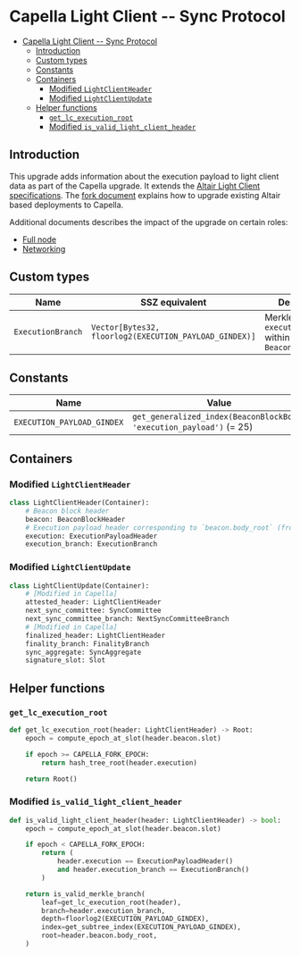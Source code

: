# Capella Light Client -- Sync Protocol

<!-- mdformat-toc start --slug=github --no-anchors --maxlevel=6 --minlevel=2 -->

- [Capella Light Client -- Sync Protocol](#capella-light-client----sync-protocol)
  - [Introduction](#introduction)
  - [Custom types](#custom-types)
  - [Constants](#constants)
  - [Containers](#containers)
    - [Modified `LightClientHeader`](#modified-lightclientheader)
    - [Modified `LightClientUpdate`](#modified-lightclientupdate)
  - [Helper functions](#helper-functions)
    - [`get_lc_execution_root`](#get_lc_execution_root)
    - [Modified `is_valid_light_client_header`](#modified-is_valid_light_client_header)

<!-- mdformat-toc end -->

## Introduction

This upgrade adds information about the execution payload to light client data
as part of the Capella upgrade. It extends the
[Altair Light Client specifications](../../altair/light-client/sync-protocol.md).
The [fork document](./fork.md) explains how to upgrade existing Altair based
deployments to Capella.

Additional documents describes the impact of the upgrade on certain roles:

- [Full node](./full-node.md)
- [Networking](./p2p-interface.md)

## Custom types

| Name              | SSZ equivalent                                         | Description                                                   |
| ----------------- | ------------------------------------------------------ | ------------------------------------------------------------- |
| `ExecutionBranch` | `Vector[Bytes32, floorlog2(EXECUTION_PAYLOAD_GINDEX)]` | Merkle branch of `execution_payload` within `BeaconBlockBody` |

## Constants

| Name                       | Value                                                                |
| -------------------------- | -------------------------------------------------------------------- |
| `EXECUTION_PAYLOAD_GINDEX` | `get_generalized_index(BeaconBlockBody, 'execution_payload')` (= 25) |

## Containers

### Modified `LightClientHeader`

```python
class LightClientHeader(Container):
    # Beacon block header
    beacon: BeaconBlockHeader
    # Execution payload header corresponding to `beacon.body_root` (from Capella onward)
    execution: ExecutionPayloadHeader
    execution_branch: ExecutionBranch
```

### Modified `LightClientUpdate`

```python
class LightClientUpdate(Container):
    # [Modified in Capella]
    attested_header: LightClientHeader
    next_sync_committee: SyncCommittee
    next_sync_committee_branch: NextSyncCommitteeBranch
    # [Modified in Capella]
    finalized_header: LightClientHeader
    finality_branch: FinalityBranch
    sync_aggregate: SyncAggregate
    signature_slot: Slot
```

## Helper functions

### `get_lc_execution_root`

```python
def get_lc_execution_root(header: LightClientHeader) -> Root:
    epoch = compute_epoch_at_slot(header.beacon.slot)

    if epoch >= CAPELLA_FORK_EPOCH:
        return hash_tree_root(header.execution)

    return Root()
```

### Modified `is_valid_light_client_header`

```python
def is_valid_light_client_header(header: LightClientHeader) -> bool:
    epoch = compute_epoch_at_slot(header.beacon.slot)

    if epoch < CAPELLA_FORK_EPOCH:
        return (
            header.execution == ExecutionPayloadHeader()
            and header.execution_branch == ExecutionBranch()
        )

    return is_valid_merkle_branch(
        leaf=get_lc_execution_root(header),
        branch=header.execution_branch,
        depth=floorlog2(EXECUTION_PAYLOAD_GINDEX),
        index=get_subtree_index(EXECUTION_PAYLOAD_GINDEX),
        root=header.beacon.body_root,
    )
```
